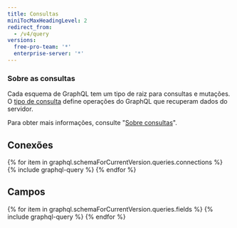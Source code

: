 ```yaml
---
title: Consultas
miniTocMaxHeadingLevel: 2
redirect_from:
  - /v4/query
versions:
  free-pro-team: '*'
  enterprise-server: '*'
---
```


### Sobre as consultas

Cada esquema de GraphQL tem um tipo de raiz para consultas e mutações. O [tipo de consulta](https://graphql.github.io/graphql-spec/June2018/#sec-Type-System) define operações do GraphQL que recuperam dados do servidor.

Para obter mais informações, consulte "[Sobre consultas](/v4/guides/forming-calls#about-queries)".

## Conexões

{% for item in graphql.schemaForCurrentVersion.queries.connections %}
  {% include graphql-query %}
{% endfor %}

## Campos

{% for item in graphql.schemaForCurrentVersion.queries.fields %}
  {% include graphql-query %}
{% endfor %}

